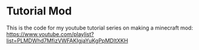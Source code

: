 # Tutorial Mod

This is the code for my youtube tutorial series on making a minecraft mod:
https://www.youtube.com/playlist?list=PLMDWhd7MfizVWFAKIgjaYuKgPpMDltXKH